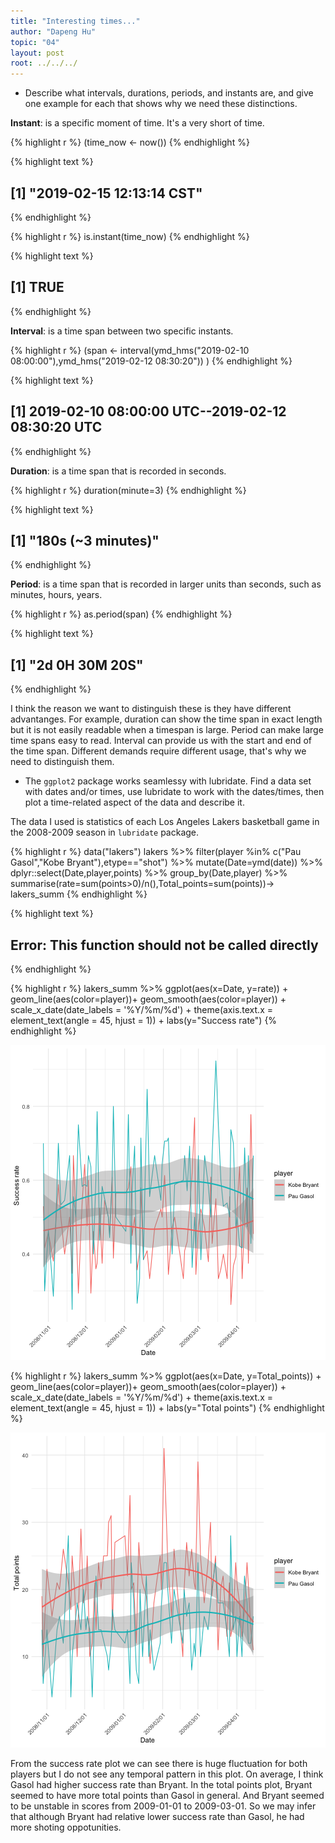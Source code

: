 ```yaml
---
title: "Interesting times..."
author: "Dapeng Hu"
topic: "04"
layout: post
root: ../../../
---
```





- Describe what intervals, durations, periods, and instants are, and give one example for each that shows why we need these distinctions.


**Instant**: is a specific moment of time. It's a very short of time.


{% highlight r %}
(time_now <- now())
{% endhighlight %}



{% highlight text %}
## [1] "2019-02-15 12:13:14 CST"
{% endhighlight %}



{% highlight r %}
is.instant(time_now)
{% endhighlight %}



{% highlight text %}
## [1] TRUE
{% endhighlight %}

**Interval**: is a time span between two specific instants.


{% highlight r %}
(span <- interval(ymd_hms("2019-02-10 08:00:00"),ymd_hms("2019-02-12 08:30:20")) )
{% endhighlight %}



{% highlight text %}
## [1] 2019-02-10 08:00:00 UTC--2019-02-12 08:30:20 UTC
{% endhighlight %}

**Duration**: is a time span that is recorded in seconds.


{% highlight r %}
duration(minute=3)
{% endhighlight %}



{% highlight text %}
## [1] "180s (~3 minutes)"
{% endhighlight %}

**Period**: is a time span that is recorded in larger units than seconds, such as minutes, hours, years.


{% highlight r %}
as.period(span)
{% endhighlight %}



{% highlight text %}
## [1] "2d 0H 30M 20S"
{% endhighlight %}

I think the reason we want to distinguish these is they have different advantanges. For example, duration can show the time span in exact length but it is not easily readable when a timespan is large. Period can make large time spans easy to read. Interval can provide us with the start and end of the time span. Different demands require different usage, that's why we need to distinguish them.

- The `ggplot2` package works seamlessy with lubridate. Find a data set with dates and/or times, use lubridate to work with the dates/times, then plot a time-related aspect of the data and describe it.  


The data I used is statistics of each Los Angeles Lakers basketball game in the 2008-2009 season in `lubridate` package.


{% highlight r %}
data("lakers")
lakers %>% filter(player %in% c("Pau Gasol","Kobe Bryant"),etype=="shot") %>% mutate(Date=ymd(date)) %>% dplyr::select(Date,player,points) %>% group_by(Date,player) %>% summarise(rate=sum(points>0)/n(),Total_points=sum(points))-> lakers_summ
{% endhighlight %}



{% highlight text %}
## Error: This function should not be called directly
{% endhighlight %}



{% highlight r %}
lakers_summ %>% ggplot(aes(x=Date, y=rate)) + geom_line(aes(color=player))+ geom_smooth(aes(color=player)) + scale_x_date(date_labels = '%Y/%m/%d') +  theme(axis.text.x = element_text(angle = 45, hjust = 1)) + labs(y="Success rate")
{% endhighlight %}

![center](../figure/04/HuDapeng/unnamed-chunk-6-1.png)

{% highlight r %}
lakers_summ %>% ggplot(aes(x=Date, y=Total_points)) + geom_line(aes(color=player))+ geom_smooth(aes(color=player)) + scale_x_date(date_labels = '%Y/%m/%d') +  theme(axis.text.x = element_text(angle = 45, hjust = 1)) + labs(y="Total points")
{% endhighlight %}

![center](../figure/04/HuDapeng/unnamed-chunk-6-2.png)

From the success rate plot we can see there is huge fluctuation for both players but I do not see any temporal pattern in this plot. On average, I think Gasol had higher success rate than Bryant. In the total points plot, Bryant seemed to have more total points than Gasol in general. And Bryant seemed to be unstable in scores from 2009-01-01 to 2009-03-01. So we may infer that although Bryant had relative lower success rate than Gasol, he had more shoting oppotunities.





